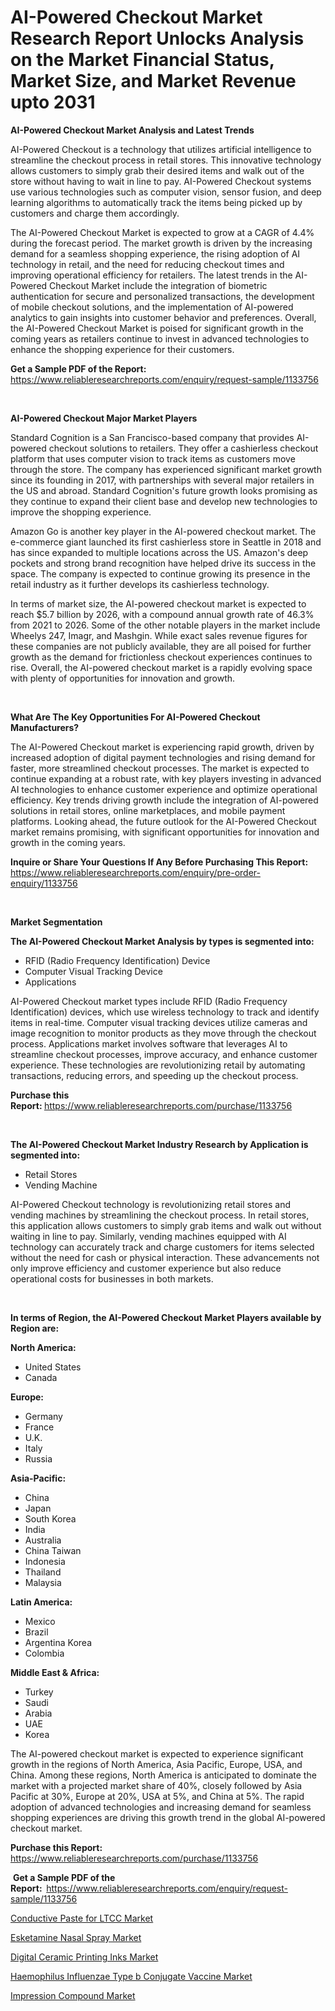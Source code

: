 <p><h1>AI-Powered Checkout Market Research Report Unlocks Analysis on the Market Financial Status, Market Size, and Market Revenue upto 2031</h1></p><p><strong>AI-Powered Checkout Market Analysis and Latest Trends</strong></p>
<p><p>AI-Powered Checkout is a technology that utilizes artificial intelligence to streamline the checkout process in retail stores. This innovative technology allows customers to simply grab their desired items and walk out of the store without having to wait in line to pay. AI-Powered Checkout systems use various technologies such as computer vision, sensor fusion, and deep learning algorithms to automatically track the items being picked up by customers and charge them accordingly.</p><p>The AI-Powered Checkout Market is expected to grow at a CAGR of 4.4% during the forecast period. The market growth is driven by the increasing demand for a seamless shopping experience, the rising adoption of AI technology in retail, and the need for reducing checkout times and improving operational efficiency for retailers. The latest trends in the AI-Powered Checkout Market include the integration of biometric authentication for secure and personalized transactions, the development of mobile checkout solutions, and the implementation of AI-powered analytics to gain insights into customer behavior and preferences. Overall, the AI-Powered Checkout Market is poised for significant growth in the coming years as retailers continue to invest in advanced technologies to enhance the shopping experience for their customers.</p></p>
<p><strong>Get a Sample PDF of the Report:&nbsp;</strong> <a href="https://www.reliableresearchreports.com/enquiry/request-sample/1133756">https://www.reliableresearchreports.com/enquiry/request-sample/1133756</a></p>
<p>&nbsp;</p>
<p><strong>AI-Powered Checkout Major Market Players</strong></p>
<p><p>Standard Cognition is a San Francisco-based company that provides AI-powered checkout solutions to retailers. They offer a cashierless checkout platform that uses computer vision to track items as customers move through the store. The company has experienced significant market growth since its founding in 2017, with partnerships with several major retailers in the US and abroad. Standard Cognition's future growth looks promising as they continue to expand their client base and develop new technologies to improve the shopping experience.</p><p>Amazon Go is another key player in the AI-powered checkout market. The e-commerce giant launched its first cashierless store in Seattle in 2018 and has since expanded to multiple locations across the US. Amazon's deep pockets and strong brand recognition have helped drive its success in the space. The company is expected to continue growing its presence in the retail industry as it further develops its cashierless technology.</p><p>In terms of market size, the AI-powered checkout market is expected to reach $5.7 billion by 2026, with a compound annual growth rate of 46.3% from 2021 to 2026. Some of the other notable players in the market include Wheelys 247, Imagr, and Mashgin. While exact sales revenue figures for these companies are not publicly available, they are all poised for further growth as the demand for frictionless checkout experiences continues to rise. Overall, the AI-powered checkout market is a rapidly evolving space with plenty of opportunities for innovation and growth.</p></p>
<p>&nbsp;</p>
<p><strong>What Are The Key Opportunities For AI-Powered Checkout Manufacturers?</strong></p>
<p><p>The AI-Powered Checkout market is experiencing rapid growth, driven by increased adoption of digital payment technologies and rising demand for faster, more streamlined checkout processes. The market is expected to continue expanding at a robust rate, with key players investing in advanced AI technologies to enhance customer experience and optimize operational efficiency. Key trends driving growth include the integration of AI-powered solutions in retail stores, online marketplaces, and mobile payment platforms. Looking ahead, the future outlook for the AI-Powered Checkout market remains promising, with significant opportunities for innovation and growth in the coming years.</p></p>
<p><strong>Inquire or Share Your Questions If Any Before Purchasing This Report:</strong> <a href="https://www.reliableresearchreports.com/enquiry/pre-order-enquiry/1133756">https://www.reliableresearchreports.com/enquiry/pre-order-enquiry/1133756</a></p>
<p>&nbsp;</p>
<p><strong>Market Segmentation</strong></p>
<p><strong>The AI-Powered Checkout Market Analysis by types is segmented into:</strong></p>
<p><ul><li>RFID (Radio Frequency Identification) Device</li><li>Computer Visual Tracking Device</li><li>Applications</li></ul></p>
<p><p>AI-Powered Checkout market types include RFID (Radio Frequency Identification) devices, which use wireless technology to track and identify items in real-time. Computer visual tracking devices utilize cameras and image recognition to monitor products as they move through the checkout process. Applications market involves software that leverages AI to streamline checkout processes, improve accuracy, and enhance customer experience. These technologies are revolutionizing retail by automating transactions, reducing errors, and speeding up the checkout process.</p></p>
<p><strong>Purchase this Report:&nbsp;</strong><a href="https://www.reliableresearchreports.com/purchase/1133756">https://www.reliableresearchreports.com/purchase/1133756</a></p>
<p>&nbsp;</p>
<p><strong>The AI-Powered Checkout Market Industry Research by Application is segmented into:</strong></p>
<p><ul><li>Retail Stores</li><li>Vending Machine</li></ul></p>
<p><p>AI-Powered Checkout technology is revolutionizing retail stores and vending machines by streamlining the checkout process. In retail stores, this application allows customers to simply grab items and walk out without waiting in line to pay. Similarly, vending machines equipped with AI technology can accurately track and charge customers for items selected without the need for cash or physical interaction. These advancements not only improve efficiency and customer experience but also reduce operational costs for businesses in both markets.</p></p>
<p>&nbsp;</p>
<p><strong>In terms of Region, the AI-Powered Checkout Market Players available by Region are:</strong></p>
<p>
    <p> <strong> North America: </strong>
        <ul>
            <li>United States</li>
            <li>Canada</li>
        </ul>
        </p> 
    <p> <strong> Europe: </strong>
        <ul>
            <li>Germany</li>
            <li>France</li>
            <li>U.K.</li>
            <li>Italy</li>
            <li>Russia</li>
        </ul>
        </p> 
    <p> <strong> Asia-Pacific: </strong>
        <ul>
            <li>China</li>
            <li>Japan</li>
            <li>South Korea</li>
            <li>India</li>
            <li>Australia</li>
            <li>China Taiwan</li>
            <li>Indonesia</li>
            <li>Thailand</li>
            <li>Malaysia</li>
        </ul>
        </p> 
    <p> <strong> Latin America: </strong>
        <ul>
            <li>Mexico</li>
            <li>Brazil</li>
            <li>Argentina Korea</li>
            <li>Colombia</li>
        </ul>
        </p> 
    <p> <strong> Middle East & Africa: </strong>
        <ul>
            <li>Turkey</li>
            <li>Saudi</li>
            <li>Arabia</li>
            <li>UAE</li>
            <li>Korea</li>
        </ul>
    </p>
    </p>
<p><p>The AI-powered checkout market is expected to experience significant growth in the regions of North America, Asia Pacific, Europe, USA, and China. Among these regions, North America is anticipated to dominate the market with a projected market share of 40%, closely followed by Asia Pacific at 30%, Europe at 20%, USA at 5%, and China at 5%. The rapid adoption of advanced technologies and increasing demand for seamless shopping experiences are driving this growth trend in the global AI-powered checkout market.</p></p>
<p><strong>Purchase this Report: </strong><a href="https://www.reliableresearchreports.com/purchase/1133756">https://www.reliableresearchreports.com/purchase/1133756</a></p>
<p>&nbsp;<strong>Get a Sample PDF of the Report:&nbsp;&nbsp;</strong><a href="https://www.reliableresearchreports.com/enquiry/request-sample/1133756">https://www.reliableresearchreports.com/enquiry/request-sample/1133756</a></p>
<p><strong></strong></p>
<p><p><a href="https://github.com/Sarissaschmalingtr6fz2739/Market-Research-Report-List-1/blob/main/conductive-paste-for-ltcc-market.md">Conductive Paste for LTCC Market</a></p><p><a href="https://medium.com/@dexterhayes2023/esketamine-nasal-spray-market-analysis-and-sze-forecasted-for-period-from-2024-to-2031-da88c4337d83">Esketamine Nasal Spray Market</a></p><p><a href="https://github.com/WillieWoodard/Market-Research-Report-List-3/blob/main/digital-ceramic-printing-inks-market.md">Digital Ceramic Printing Inks Market</a></p><p><a href="https://medium.com/@julianichols11972/haemophilus-influenzae-type-b-conjugate-vaccine-market-size-reveals-the-best-marketing-channels-in-ea5d0beaac02">Haemophilus Influenzae Type b Conjugate Vaccine Market</a></p><p><a href="https://medium.com/@julianichols11972/impression-compound-market-analysis-its-cagr-market-segmentation-and-global-industry-overview-fd1eb0c4f57b">Impression Compound Market</a></p></p>